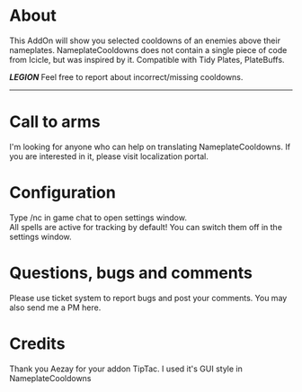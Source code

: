 # About
This AddOn will show you selected cooldowns of an enemies above their nameplates. NameplateCooldowns does not contain a single piece of code from Icicle, but was inspired by it. 
Compatible with Tidy Plates, PlateBuffs.

*****LEGION***** 
Feel free to report about incorrect/missing cooldowns. 
********************

# Call to arms
I'm looking for anyone who can help on translating NameplateCooldowns. If you are interested in it, please visit localization portal.  

# Configuration
Type /nc in game chat to open settings window.  
All spells are active for tracking by default! You can switch them off in the settings window.  

# Questions, bugs and comments
Please use ticket system to report bugs and post your comments. 
You may also send me a PM here.

# Credits
Thank you Aezay for your addon TipTac. I used it's GUI style in NameplateCooldowns